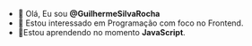 - 👋 Olá, Eu sou **@GuilhermeSilvaRocha**
- 👀 Estou interessado em Programação com foco no Frontend.
- 🌱Estou aprendendo no momento **JavaScript**.


<!---
GuidaPinha/GuidaPinha is a ✨ special ✨ repository because its `README.md` (this file) appears on your GitHub profile.
You can click the Preview link to take a look at your changes.
--->
